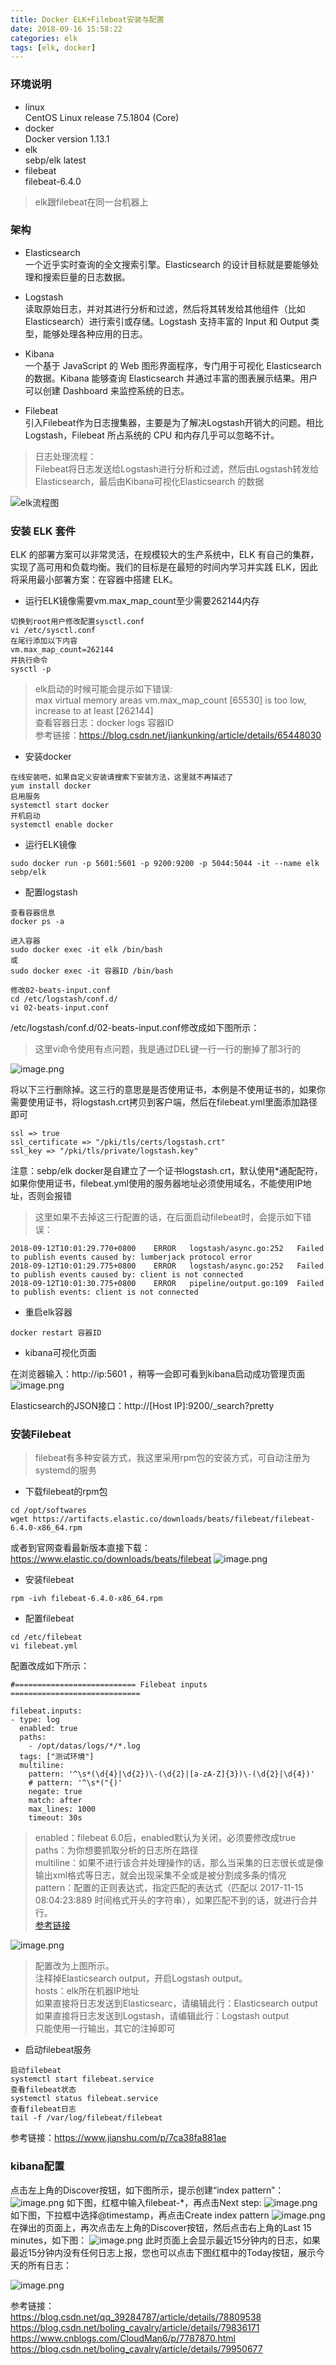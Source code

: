 ```yaml
---
title: Docker ELK+Filebeat安装与配置
date: 2018-09-16 15:58:22
categories: elk
tags: [elk, docker]
---
```


### 环境说明
- linux  
CentOS Linux release 7.5.1804 (Core)
- docker  
Docker version 1.13.1
- elk  
sebp/elk latest
- filebeat  
filebeat-6.4.0
<!--more-->
> elk跟filebeat在同一台机器上

### 架构

- Elasticsearch  
一个近乎实时查询的全文搜索引擎。Elasticsearch 的设计目标就是要能够处理和搜索巨量的日志数据。

- Logstash  
读取原始日志，并对其进行分析和过滤，然后将其转发给其他组件（比如 Elasticsearch）进行索引或存储。Logstash 支持丰富的 Input 和 Output 类型，能够处理各种应用的日志。

- Kibana  
一个基于 JavaScript 的 Web 图形界面程序，专门用于可视化 Elasticsearch 的数据。Kibana 能够查询 Elasticsearch 并通过丰富的图表展示结果。用户可以创建 Dashboard 来监控系统的日志。

- Filebeat  
引入Filebeat作为日志搜集器，主要是为了解决Logstash开销大的问题。相比Logstash，Filebeat 所占系统的 CPU 和内存几乎可以忽略不计。

> 日志处理流程：  
> Filebeat将日志发送给Logstash进行分析和过滤，然后由Logstash转发给Elasticsearch，最后由Kibana可视化Elasticsearch 的数据

![elk流程图](https://upload-images.jianshu.io/upload_images/8760038-5ce325d59f634541.png?imageMogr2/auto-orient/strip%7CimageView2/2/w/1240)

### 安装 ELK 套件
ELK 的部署方案可以非常灵活，在规模较大的生产系统中，ELK 有自己的集群，实现了高可用和负载均衡。我们的目标是在最短的时间内学习并实践 ELK，因此将采用最小部署方案：在容器中搭建 ELK。


- 运行ELK镜像需要vm.max_map_count至少需要262144内存  

```
切换到root用户修改配置sysctl.conf
vi /etc/sysctl.conf
在尾行添加以下内容   
vm.max_map_count=262144
并执行命令
sysctl -p
```
> elk启动的时候可能会提示如下错误:  
> max virtual memory areas vm.max_map_count [65530] is too low, increase to at least [262144]  
查看容器日志：docker logs 容器ID   
参考链接：https://blog.csdn.net/jiankunking/article/details/65448030


- 安装docker

```
在线安装吧，如果自定义安装请搜索下安装方法，这里就不再描述了
yum install docker   
启用服务
systemctl start docker
开机启动
systemctl enable docker
```


- 运行ELK镜像
```
sudo docker run -p 5601:5601 -p 9200:9200 -p 5044:5044 -it --name elk sebp/elk
```
- 配置logstash  
```
查看容器信息
docker ps -a

进入容器
sudo docker exec -it elk /bin/bash
或
sudo docker exec -it 容器ID /bin/bash

修改02-beats-input.conf
cd /etc/logstash/conf.d/
vi 02-beats-input.conf
```
/etc/logstash/conf.d/02-beats-input.conf修改成如下图所示：  
> 这里vi命令使用有点问题，我是通过DEL键一行一行的删掉了那3行的

![image.png](https://upload-images.jianshu.io/upload_images/8760038-4a5ad23aff2691ca.png?imageMogr2/auto-orient/strip%7CimageView2/2/w/1240)

将以下三行删除掉。这三行的意思是是否使用证书，本例是不使用证书的，如果你需要使用证书，将logstash.crt拷贝到客户端，然后在filebeat.yml里面添加路径即可

```
ssl => true 
ssl_certificate => "/pki/tls/certs/logstash.crt"
ssl_key => "/pki/tls/private/logstash.key"
```
注意：sebp/elk docker是自建立了一个证书logstash.crt，默认使用*通配配符，如果你使用证书，filebeat.yml使用的服务器地址必须使用域名，不能使用IP地址，否则会报错

> 这里如果不去掉这三行配置的话，在后面启动filebeat时，会提示如下错误：
```
2018-09-12T10:01:29.770+0800	ERROR	logstash/async.go:252	Failed to publish events caused by: lumberjack protocol error
2018-09-12T10:01:29.775+0800	ERROR	logstash/async.go:252	Failed to publish events caused by: client is not connected
2018-09-12T10:01:30.775+0800	ERROR	pipeline/output.go:109	Failed to publish events: client is not connected
```


- 重启elk容器
```
docker restart 容器ID
```

- kibana可视化页面  

在浏览器输入：http://ip:5601 ，稍等一会即可看到kibana启动成功管理页面
![image.png](https://upload-images.jianshu.io/upload_images/8760038-a5cf52ea8fa0dc8a.png?imageMogr2/auto-orient/strip%7CimageView2/2/w/1240)

Elasticsearch的JSON接口：http://[Host IP]:9200/_search?pretty


### 安装Filebeat
> filebeat有多种安装方式，我这里采用rpm包的安装方式，可自动注册为systemd的服务

- 下载filebeat的rpm包
```
cd /opt/softwares
wget https://artifacts.elastic.co/downloads/beats/filebeat/filebeat-6.4.0-x86_64.rpm
```
或者到官网查看最新版本直接下载：https://www.elastic.co/downloads/beats/filebeat
![image.png](https://upload-images.jianshu.io/upload_images/8760038-0a2f8359c871ff4a.png?imageMogr2/auto-orient/strip%7CimageView2/2/w/1240)

- 安装filebeat

```
rpm -ivh filebeat-6.4.0-x86_64.rpm
```

- 配置filebeat

```
cd /etc/filebeat
vi filebeat.yml
```
配置改成如下所示：  

```
#=========================== Filebeat inputs =============================

filebeat.inputs:
- type: log
  enabled: true
  paths:
    - /opt/datas/logs/*/*.log
  tags: ["测试环境"]
  multiline:
    pattern: '^\s*(\d{4}|\d{2})\-(\d{2}|[a-zA-Z]{3})\-(\d{2}|\d{4})'
    # pattern: '^\s*("{)'
    negate: true
    match: after
    max_lines: 1000
    timeout: 30s
```
> enabled：filebeat 6.0后，enabled默认为关闭，必须要修改成true  
paths：为你想要抓取分析的日志所在路径  
> multiline：如果不进行该合并处理操作的话，那么当采集的日志很长或是像输出xml格式等日志，就会出现采集不全或是被分割成多条的情况  
> pattern：配置的正则表达式，指定匹配的表达式（匹配以 2017-11-15 08:04:23:889 时间格式开头的字符串），如果匹配不到的话，就进行合并行。  
[参考链接](https://www.cnblogs.com/xishuai/p/spring-boot-log4j2-and-elk-logstash-filebeat.html/)

![image.png](https://upload-images.jianshu.io/upload_images/8760038-d21dcc3717f47e10.png?imageMogr2/auto-orient/strip%7CimageView2/2/w/1240)

> 配置改为上图所示。  
注释掉Elasticsearch output，开启Logstash output。   
hosts：elk所在机器IP地址  
如果直接将日志发送到Elasticsearc，请编辑此行：Elasticsearch output  
如果直接将日志发送到Logstash，请编辑此行：Logstash output  
只能使用一行输出，其它的注掉即可 

- 启动filebeat服务

```
启动filebeat
systemctl start filebeat.service
查看filebeat状态
systemctl status filebeat.service
查看filebeat日志
tail -f /var/log/filebeat/filebeat
```
参考链接：https://www.jianshu.com/p/7ca38fa881ae


### kibana配置  

点击左上角的Discover按钮，如下图所示，提示创建“index pattern”： 
![image.png](https://upload-images.jianshu.io/upload_images/8760038-270f3c4268a3e1af.png?imageMogr2/auto-orient/strip%7CimageView2/2/w/1240)
如下图，红框中输入filebeat-*，再点击Next step: 
![image.png](https://upload-images.jianshu.io/upload_images/8760038-88d0a8e129db4f05.png?imageMogr2/auto-orient/strip%7CimageView2/2/w/1240)
如下图，下拉框中选择@timestamp，再点击Create index pattern
![image.png](https://upload-images.jianshu.io/upload_images/8760038-a38009e67b46926f.png?imageMogr2/auto-orient/strip%7CimageView2/2/w/1240)
在弹出的页面上，再次点击左上角的Discover按钮，然后点击右上角的Last 15 minutes，如下图： 
![image.png](https://upload-images.jianshu.io/upload_images/8760038-61c7928fceea6c5a.png?imageMogr2/auto-orient/strip%7CimageView2/2/w/1240)
此时页面上会显示最近15分钟内的日志，如果最近15分钟内没有任何日志上报，您也可以点击下图红框中的Today按钮，展示今天的所有日志： 

![image.png](https://upload-images.jianshu.io/upload_images/8760038-39d5b4988c00d106.png?imageMogr2/auto-orient/strip%7CimageView2/2/w/1240)


参考链接：  
https://blog.csdn.net/qq_39284787/article/details/78809538  
https://blog.csdn.net/boling_cavalry/article/details/79836171  
https://www.cnblogs.com/CloudMan6/p/7787870.html  
https://blog.csdn.net/boling_cavalry/article/details/79950677
